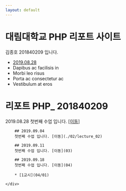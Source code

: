 ```yaml
---
layout: default
---
```


<div class="jumbotron jumbotron-fluid">
  <div class="container">
    <h1 class="display-4">대림대학교 PHP 리포트 사이트</h1>
    <p class="lead">김종호 201840209 입니다.</p>
  </div>
</div>

<div class="container">
  <div class="row">
    <div class="col-sm-3">
        <ul class="list-group">
            <li class="list-group-item"><a href="./01">2019.08.28</a></li>
            <li class="list-group-item">Dapibus ac facilisis in</li>
            <li class="list-group-item">Morbi leo risus</li>
            <li class="list-group-item">Porta ac consectetur ac</li>
            <li class="list-group-item">Vestibulum at eros</li>
          </ul>
    </div>
    <div class="col-sm-9">
     <h1> 리포트 PHP_ 201840209</h1>
         2019.08.28
        첫번째 수업 입니다. <a href="./01">[이동]</a>

        ## 2019.09.04
        첫번째 수업 입니다. [이동](./02/lecture_02)

        ## 2019.09.11
        첫번째 수업 입니다. [이동](03)

        ## 2019.09.18
        첫번째 수업 입니다. [이동](04)

        * [1교시](04/01)

    </div>
  </div>
</div>



